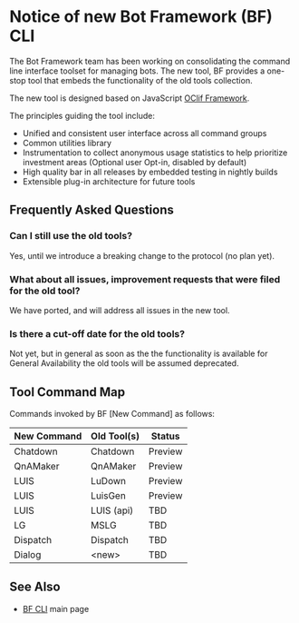 # Notice of new Bot Framework (BF) CLI

The Bot Framework team has been working on consolidating the command line interface toolset for managing bots. The new tool, BF provides a one-stop tool that embeds the functionality of the old tools collection. 

The new tool is designed based on JavaScript [OClif Framework](https://github.com/oclif/oclif). 

The principles guiding the tool include:

* Unified and consistent user interface across all command groups
* Common utilities library
* Instrumentation to collect anonymous usage statistics to help prioritize investment areas (Optional user Opt-in, disabled by default)
* High quality bar in all releases by embedded testing in nightly builds
* Extensible plug-in architecture for future tools

## Frequently Asked Questions

### Can I still use the old tools?
Yes, until we introduce a breaking change to the protocol (no plan yet).

### What about all issues, improvement requests that were filed for the old tool?
We have ported, and will address all issues in the new tool.

### Is there a cut-off date for the old tools?
Not yet, but in general as soon as the the functionality is available for General Availability the old tools will be assumed deprecated.

## Tool Command Map

Commands invoked by BF [New Command] as follows:

| New Command | Old Tool(s) | Status  |
| ----------- | ----------- | ------- |
| Chatdown    | Chatdown    | Preview |
| QnAMaker    | QnAMaker    | Preview |
| LUIS        | LuDown      | Preview |
| LUIS        | LuisGen     | Preview |
| LUIS        | LUIS (api)  | TBD     |
| LG          | MSLG        | TBD     |
| Dispatch    | Dispatch    | TBD     |
| Dialog      | \<new\>     | TBD     |





## See Also

* [BF CLI](https://github.com/microsoft/botframework-cli) main page
